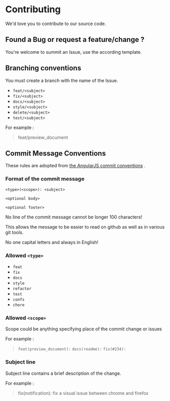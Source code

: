 # Contributing

We'd love you to contribute to our source code.

## Found a Bug or request a feature/change ?

You're welcome to summit an Issue, use the according template.

## Branching conventions

You must create a branch with the name of the Issue.

* `feat/<subject>`
* `fix/<subject>`
* `docs/<subject>`
* `style/<subject>`
* `delete/<subject>`
* `test/<subject>`

For example :

> feat/preview_document

## Commit Message Conventions

These rules are adopted
from [the AngularJS commit conventions](https://docs.google.com/document/d/1QrDFcIiPjSLDn3EL15IJygNPiHORgU1_OOAqWjiDU5Y/)
.

### Format of the commit message

```
<type>(<scope>): <subject>

<optional body>

<optional footer>
```

No line of the commit message cannot be longer 100 characters!

This allows the message to be easier to read on github as well as in various git tools.

No one capital letters and always in English!

### Allowed `<type>`

* `feat`
* `fix`
* `docs`
* `style`
* `refactor`
* `test`
* `confs`
* `chore`

### Allowed `<scope>`

Scope could be anything specifying place of the commit change or issues

For example :

> `feat(preview_document):`
> `docs(readme):`
> `fix(#234):`

### Subject line

Subject line contains a brief description of the change.

For example :

> fix(notification): fix a visual issue between chrome and firefox
